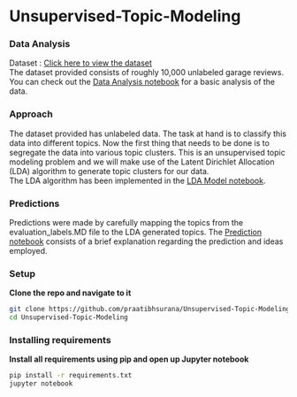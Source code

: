# Unsupervised-Topic-Modeling

### Data Analysis
Dataset : [Click here to view the dataset](https://github.com/praatibhsurana/Unsupervised-Topic-Modeling/blob/main/data.csv) \
The dataset provided consists of roughly 10,000 unlabeled garage reviews. You can check out the [Data Analysis notebook](https://github.com/praatibhsurana/Unsupervised-Topic-Modeling/blob/main/Data%20Analysis_1.ipynb) for a basic analysis of the data.

### Approach
The dataset provided has unlabeled data. The task at hand is to classify this data into different topics. Now the first thing that needs to be done is to segregate the data into various topic clusters. This is an unsupervised topic modeling problem and we will make use of the Latent Dirichlet Allocation (LDA) algorithm to generate topic clusters for our data. \
The LDA algorithm has been implemented in the [LDA Model notebook](https://github.com/praatibhsurana/Unsupervised-Topic-Modeling/blob/main/LDA_Model_2.ipynb).

### Predictions 
Predictions were made by carefully mapping the topics from the evaluation_labels.MD file to the LDA generated topics. The [Prediction notebook](https://github.com/praatibhsurana/Unsupervised-Topic-Modeling/blob/main/Predictions_3.ipynb) consists of a brief explanation regarding the prediction and ideas employed.

### Setup
**Clone the repo and navigate to it**
```bash
git clone https://github.com/praatibhsurana/Unsupervised-Topic-Modeling.git
cd Unsupervised-Topic-Modeling
```

### Installing requirements
**Install all requirements using pip and open up Jupyter notebook**
```bash
pip install -r requirements.txt
jupyter notebook
```


